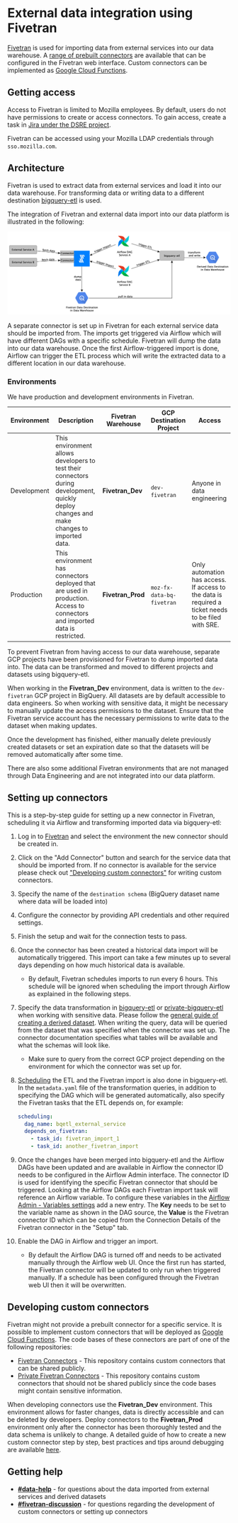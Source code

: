 # External data integration using Fivetran

[Fivetran](https://www.fivetran.com/) is used for importing data from external services into our data warehouse. A [range of prebuilt connectors](https://www.fivetran.com/connectors) are available that can be configured in the Fivetran web interface. Custom connectors can be implemented as [Google Cloud Functions](https://fivetran.com/docs/functions/google-cloud-functions).

## Getting access

Access to Fivetran is limited to Mozilla employees. By default, users do not have permissions to create or access connectors. To gain access, create a task in [Jira under the DSRE project](https://mozilla-hub.atlassian.net/jira/software/c/projects/DSRE/issues/).

Fivetran can be accessed using your Mozilla LDAP credentials through `sso.mozilla.com`.

## Architecture

Fivetran is used to extract data from external services and load it into our data warehouse. For transforming data or writing data to a different destination [bigquery-etl](https://github.com/mozilla/bigquery-etl) is used.

The integration of Fivetran and external data import into our data platform is illustrated in the following:

![](../assets/fivetran_architecture.png)

A separate connector is set up in Fivetran for each external service data should be imported from. The imports get triggered via Airflow which will have different DAGs with a specific schedule. Fivetran will dump the data into our data warehouse. Once the first Airflow-triggered import is done, Airflow can trigger the ETL process which will write the extracted data to a different location in our data warehouse.

### Environments

We have production and development environments in Fivetran.

| Environment | Description                                                                                                                               | Fivetran Warehouse | GCP Destination Project   | Access                                                                                             |
| ----------- | ----------------------------------------------------------------------------------------------------------------------------------------- | ------------------ | ------------------------- | -------------------------------------------------------------------------------------------------- |
| Development | This environment allows developers to test their connectors during development, quickly deploy changes and make changes to imported data. | **Fivetran_Dev**   | `dev-fivetran`            | Anyone in data engineering                                                                         |
| Production  | This environment has connectors deployed that are used in production. Access to connectors and imported data is restricted.               | **Fivetran_Prod**  | `moz-fx-data-bq-fivetran` | Only automation has access. If access to the data is required a ticket needs to be filed with SRE. |

To prevent Fivetran from having access to our data warehouse, separate GCP projects have been provisioned for Fivetran to dump imported data into. The data can be transformed and moved to different projects and datasets using bigquery-etl.

When working in the **Fivetran_Dev** environment, data is written to the `dev-fivetran` GCP project in BigQuery. All datasets are by default accessible to data engineers. So when working with sensitive data, it might be necessary to manually update the access permissions to the dataset. Ensure that the Fivetran service account has the necessary permissions to write data to the dataset when making updates.

Once the development has finished, either manually delete previously created datasets or set an expiration date so that the datasets will be removed automatically after some time.

There are also some additional Fivetran environments that are not managed through Data Engineering and are not integrated into our data platform.

## Setting up connectors

This is a step-by-step guide for setting up a new connector in Fivetran, scheduling it via Airflow and transforming imported data via bigquery-etl:

1. Log in to [Fivetran](https://fivetran.com) and select the environment the new connector should be created in.
1. Click on the "Add Connector" button and search for the service data that should be imported from. If no connector is available for the service please check out ["Developing custom connectors"](#developing-custom-connectors) for writing custom connectors.
1. Specify the name of the `destination schema` (BigQuery dataset name where data will be loaded into)
1. Configure the connector by providing API credentials and other required settings.
1. Finish the setup and wait for the connection tests to pass.
1. Once the connector has been created a historical data import will be automatically triggered. This import can take a few minutes up to several days depending on how much historical data is available.
   - By default, Fivetran schedules imports to run every 6 hours. This schedule will be ignored when scheduling the import through Airflow as explained in the following steps.
1. Specify the data transformation in [bigquery-etl](https://github.com/mozilla/bigquery-etl) or [private-bigquery-etl](https://github.com/mozilla/private-bigquery-etl) when working with sensitive data. Please follow the [general guide of creating a derived dataset](https://mozilla.github.io/bigquery-etl/cookbooks/creating_a_derived_dataset/). When writing the query, data will be queried from the dataset that was specified when the connector was set up. The connector documentation specifies what tables will be available and what the schemas will look like.
   - Make sure to query from the correct GCP project depending on the environment for which the connector was set up for.
1. [Scheduling](https://github.com/mozilla/bigquery-etl/blob/main/docs/reference/scheduling.md) the ETL and the Fivetran import is also done in bigquery-etl. In the `metadata.yaml` file of the transformation queries, in addition to specifying the DAG which will be generated automatically, also specify the Fivetran tasks that the ETL depends on, for example:

   ```yaml
   scheduling:
     dag_name: bqetl_external_service
     depends_on_fivetran:
       - task_id: fivetran_import_1
       - task_id: another_fivetran_import
   ```

1. Once the changes have been merged into bigquery-etl and the Airflow DAGs have been updated and are available in Airflow the connector ID needs to be configured in the Airflow Admin interface. The connector ID is used for identifying the specific Fivetran connector that should be triggered. Looking at the Airflow DAGs each Fivetran import task will reference an Airflow variable. To configure these variables in the [Airflow Admin - Variables settings](https://workflow.telemetry.mozilla.org/variable/list/) add a new entry. The **Key** needs to be set to the variable name as shown in the DAG source, the **Value** is the Fivetran connector ID which can be copied from the Connection Details of the Fivetran connector in the "Setup" tab.
1. Enable the DAG in Airflow and trigger an import.
   - By default the Airflow DAG is turned off and needs to be activated manually through the Airflow web UI. Once the first run has started, the Fivetran connector will be updated to only run when triggered manually. If a schedule has been configured through the Fivetran web UI then it will be overwritten.

## Developing custom connectors

Fivetran might not provide a prebuilt connector for a specific service. It is possible to implement custom connectors that will be deployed as [Google Cloud Functions](https://fivetran.com/docs/functions/google-cloud-functions). The code bases of these connectors are part of one of the following repositories:

- [Fivetran Connectors](https://github.com/mozilla/fivetran-connectors) - This repository contains custom connectors that can be shared publicly.
- [Private Fivetran Connectors](https://github.com/mozilla/private-fivetran-connectors) - This repository contains custom connectors that should not be shared publicly since the code bases might contain sensitive information.

When developing connectors use the **Fivetran_Dev** environment. This environment allows for faster changes, data is directly accessible and can be deleted by developers.
Deploy connectors to the **Fivetran_Prod** environment only after the connector has been thoroughly tested and the data schema is unlikely to change.
A detailed guide of how to create a new custom connector step by step, best practices and tips around debugging are available [here](https://github.com/mozilla/fivetran-connectors#development).

## Getting help

- [**#data-help**](https://mozilla.slack.com/archives/C4D5ZA91B) - for questions about the data imported from external services and derived datasets
- [**#fivetran-discussion**](https://mozilla.slack.com/archives/C02GZTFM08M) - for questions regarding the development of custom connectors or setting up connectors
